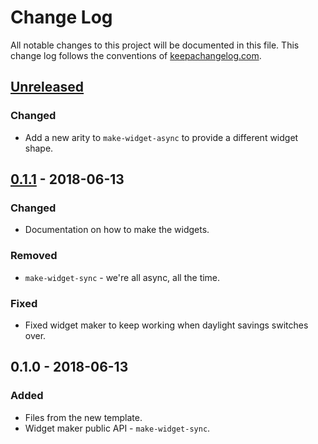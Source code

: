 # Change Log
All notable changes to this project will be documented in this file. This change log follows the conventions of [keepachangelog.com](http://keepachangelog.com/).

## [Unreleased]
### Changed
- Add a new arity to `make-widget-async` to provide a different widget shape.

## [0.1.1] - 2018-06-13
### Changed
- Documentation on how to make the widgets.

### Removed
- `make-widget-sync` - we're all async, all the time.

### Fixed
- Fixed widget maker to keep working when daylight savings switches over.

## 0.1.0 - 2018-06-13
### Added
- Files from the new template.
- Widget maker public API - `make-widget-sync`.

[Unreleased]: https://github.com/your-name/bike-stations/compare/0.1.1...HEAD
[0.1.1]: https://github.com/your-name/bike-stations/compare/0.1.0...0.1.1
